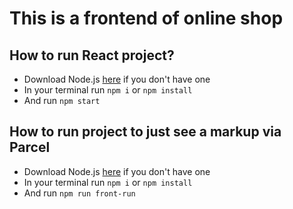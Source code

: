 # This is a frontend of online shop  

## How to run React project?
 - Download Node.js [here](https://nodejs.org/en/download) if you don't have one
 - In your terminal run `npm i` or `npm install`
 - And run `npm start`

## How to run project to just see a markup via Parcel
 - Download Node.js [here](https://nodejs.org/en/download) if you don't have one
 - In your terminal run `npm i` or `npm install`
 - And run `npm run front-run`